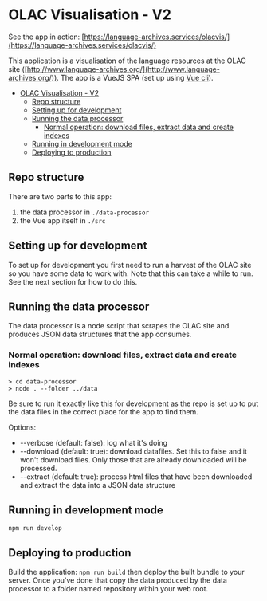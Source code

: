 # OLAC Visualisation - V2

See the app in action: [https://language-archives.services/olacvis/](https://language-archives.services/olacvis/)

This application is a visualisation of the language resources at the OLAC site ([http://www.language-archives.org/](http://www.language-archives.org/)). The app
is a VueJS SPA (set up using [Vue cli](https://cli.vuejs.org/)).

- [OLAC Visualisation - V2](#olac-visualisation---v2)
  - [Repo structure](#repo-structure)
  - [Setting up for development](#setting-up-for-development)
  - [Running the data processor](#running-the-data-processor)
    - [Normal operation: download files, extract data and create indexes](#normal-operation-download-files-extract-data-and-create-indexes)
  - [Running in development mode](#running-in-development-mode)
  - [Deploying to production](#deploying-to-production)

## Repo structure

There are two parts to this app:

1. the data processor in `./data-processor`
2. the Vue app itself in `./src`

## Setting up for development

To set up for development you first need to run a harvest of the OLAC site so you have
some data to work with. Note that this can take a while to run. See the next section for
how to do this.

## Running the data processor

The data processor is a node script that scrapes the OLAC site and produces JSON data structures that the app consumes.

### Normal operation: download files, extract data and create indexes

```
> cd data-processor
> node . --folder ../data
```

Be sure to run it exactly like this for development as the repo is set up to put the data files in the
correct place for the app to find them.

Options:

- --verbose (default: false): log what it's doing
- --download (default: true): download datafiles. Set this to false and it won't download files. Only those that are already downloaded will be processed.
- --extract (default: true): process html files that have been downloaded and extract the data into a JSON data structure

## Running in development mode

```
npm run develop
```

## Deploying to production

Build the application: `npm run build` then deploy the built bundle to your server. Once you've done that
copy the data produced by the data processor to a folder named repository within your web root.

